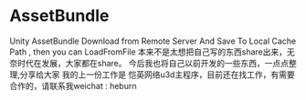 # AssetBundle
Unity AssetBundle Download from Remote Server And Save To Local Cache Path , then you can LoadFromFile
本来不是太想把自己写的东西share出来，无奈时代在发展，大家都在share。
今后我也将自己以前开发的一些东西，一点点整理,分享给大家
我的上一份工作是 恺英网络u3d主程序，目前还在找工作，有需要合作的，请联系我weichat : heburn
